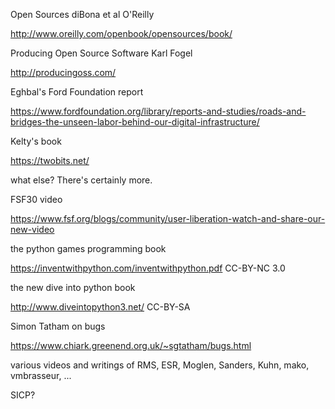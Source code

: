 
Open Sources diBona et al O'Reilly

http://www.oreilly.com/openbook/opensources/book/

Producing Open Source Software Karl Fogel

http://producingoss.com/

Eghbal's Ford Foundation report

https://www.fordfoundation.org/library/reports-and-studies/roads-and-bridges-the-unseen-labor-behind-our-digital-infrastructure/

Kelty's book

https://twobits.net/

what else? There's certainly more.

FSF30 video

https://www.fsf.org/blogs/community/user-liberation-watch-and-share-our-new-video

the python games programming book

https://inventwithpython.com/inventwithpython.pdf CC-BY-NC 3.0

the new dive into python book

http://www.diveintopython3.net/ CC-BY-SA

Simon Tatham on bugs

https://www.chiark.greenend.org.uk/~sgtatham/bugs.html

various videos and writings of RMS, ESR, Moglen, Sanders, Kuhn, mako, vmbrasseur, ...

SICP?

